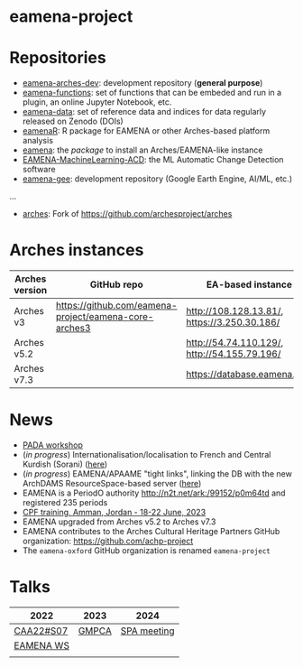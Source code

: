 # eamena-project

# Repositories

* [eamena-arches-dev](https://github.com/eamena-project/eamena-arches-dev): development repository (**general purpose**)
* [eamena-functions](https://github.com/eamena-project/eamena-functions): set of functions that can be embeded and run in a plugin, an online Jupyter Notebook, etc.
* [eamena-data](https://github.com/eamena-project/eamena-data): set of reference data and indices for data regularly released on Zenodo (DOIs) 
* [eamenaR](https://github.com/eamena-project/eamenaR): R package for EAMENA or other Arches-based platform analysis
* [eamena](https://github.com/eamena-project/eamena): the *package* to install an Arches/EAMENA-like instance
* [EAMENA-MachineLearning-ACD](https://github.com/eamena-project/EAMENA-MachineLearning-ACD): the ML Automatic Change Detection software
* [eamena-gee](https://github.com/eamena-project/eamena-gee): development repository (Google Earth Engine, AI/ML, etc.)
  
...

* [arches](https://github.com/eamena-project/arches): Fork of https://github.com/archesproject/arches

# Arches instances

| Arches version | GitHub repo | EA-based instance |
|----------------|-------------|-------------------|
| Arches v3      |  https://github.com/eamena-project/eamena-core-arches3           |        http://108.128.13.81/, https://3.250.30.186/           |
| Arches v5.2      |           |        http://54.74.110.129/, http://54.155.79.196/           |
| Arches v7.3      |           |        https://database.eamena.org/         |

# News

* [PADA workshop](https://github.com/eamena-project/eamena-arches-dev/tree/main/talks/2024-publication)
* (*in progress*) Internationalisation/localisation to French and Central Kurdish (Sorani) ([here](https://github.com/eamena-project/eamena-arches-dev/tree/main/dbs/database.eamena/i18n#i18n))
* (*in progress*) EAMENA/APAAME "tight links", linking the DB with the new ArchDAMS ResourceSpace-based server ([here](https://github.com/eamena-project/eamena-arches-dev/blob/main/projects/apaame/README.md#apaame-server))
* EAMENA is a PeriodO authority http://n2t.net/ark:/99152/p0m64td and registered 235 periods 
* [CPF training, Amman, Jordan - 18-22 June, 2023](https://github.com/eamena-project/eamena-arches-dev/tree/main/training#users--database-managers--sys-admins-training)
* EAMENA upgraded from Arches v5.2 to Arches v7.3
* EAMENA contributes to the Arches Cultural Heritage Partners GitHub organization: https://github.com/achp-project
* The `eamena-oxford` GitHub organization is renamed `eamena-project`

# Talks

| 2022 | 2023 | 2024 |
|------|------|------|
| [CAA22#S07](https://github.com/eamena-project/eamena-arches-dev/blob/main/event/CAA-S07.md)    |   [GMPCA](https://eamena-project.github.io/eamena-arches-dev/talks/2023-gmpca/pres/#/title-slide)   |  [SPA meeting](https://colab.research.google.com/github/eamena-project/eamena-arches-dev/blob/main/talks/2024-spa/EAMENA_spa.ipynb#scrollTo=H7xTfFfbxAD0) |
| [EAMENA WS](https://eamena-project.github.io/reveal.js/projects/time.html)     |      |
|      |      |   |


